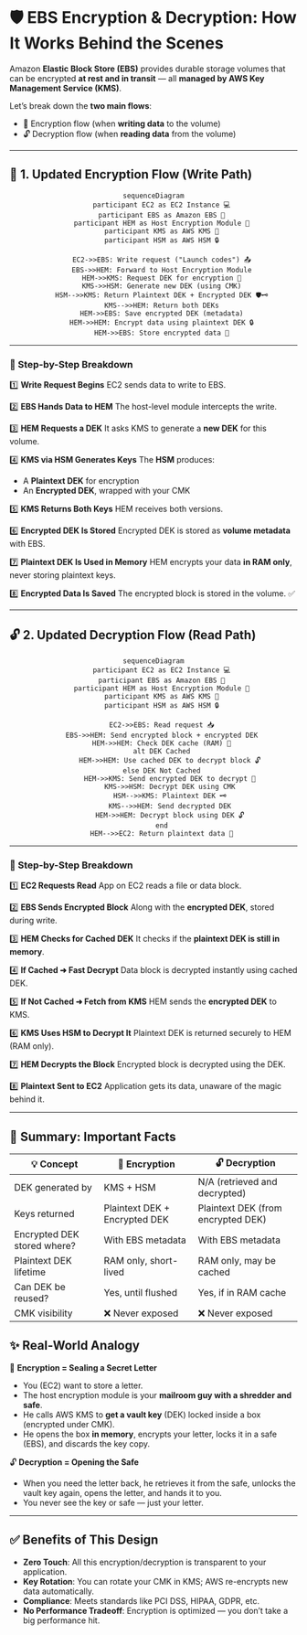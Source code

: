 # 🛡️ **EBS Encryption & Decryption: How It Works Behind the Scenes**

Amazon **Elastic Block Store (EBS)** provides durable storage volumes that can be encrypted **at rest and in transit** — all **managed by AWS Key Management Service (KMS)**.

Let’s break down the **two main flows**:

- 🔐 Encryption flow (when **writing data** to the volume)
- 🔓 Decryption flow (when **reading data** from the volume)

---

## 🔐 **1. Updated Encryption Flow (Write Path)**

<div align="center">

```mermaid
sequenceDiagram
    participant EC2 as EC2 Instance 💻
    participant EBS as Amazon EBS 💽
    participant HEM as Host Encryption Module 🧠
    participant KMS as AWS KMS 🔑
    participant HSM as AWS HSM 🔒

    EC2->>EBS: Write request ("Launch codes") 📤
    EBS->>HEM: Forward to Host Encryption Module
    HEM->>KMS: Request DEK for encryption 🔑
    KMS->>HSM: Generate new DEK (using CMK)
    HSM-->>KMS: Return Plaintext DEK + Encrypted DEK 🛡️🗝️
    KMS-->>HEM: Return both DEKs
    HEM->>EBS: Save encrypted DEK (metadata)
    HEM->>HEM: Encrypt data using plaintext DEK 🔒
    HEM->>EBS: Store encrypted data 💽
```

</div>

---

### 🧠 Step-by-Step Breakdown

1️⃣ **Write Request Begins**
EC2 sends data to write to EBS.

2️⃣ **EBS Hands Data to HEM**
The host-level module intercepts the write.

3️⃣ **HEM Requests a DEK**
It asks KMS to generate a **new DEK** for this volume.

4️⃣ **KMS via HSM Generates Keys**
The **HSM** produces:

- A **Plaintext DEK** for encryption
- An **Encrypted DEK**, wrapped with your CMK

5️⃣ **KMS Returns Both Keys**
HEM receives both versions.

6️⃣ **Encrypted DEK Is Stored**
Encrypted DEK is stored as **volume metadata** with EBS.

7️⃣ **Plaintext DEK Is Used in Memory**
HEM encrypts your data **in RAM only**, never storing plaintext keys.

8️⃣ **Encrypted Data Is Saved**
The encrypted block is stored in the volume. ✅

---

## 🔓 **2. Updated Decryption Flow (Read Path)**

<div align="center">

```mermaid
sequenceDiagram
    participant EC2 as EC2 Instance 💻
    participant EBS as Amazon EBS 💽
    participant HEM as Host Encryption Module 🧠
    participant KMS as AWS KMS 🔑
    participant HSM as AWS HSM 🔒

    EC2->>EBS: Read request 📥
    EBS->>HEM: Send encrypted block + encrypted DEK
    HEM->>HEM: Check DEK cache (RAM) 🔁
    alt DEK Cached
        HEM->>HEM: Use cached DEK to decrypt block 🔓
    else DEK Not Cached
        HEM->>KMS: Send encrypted DEK to decrypt 🔑
        KMS->>HSM: Decrypt DEK using CMK
        HSM-->>KMS: Plaintext DEK 🗝️
        KMS-->>HEM: Send decrypted DEK
        HEM->>HEM: Decrypt block using DEK 🔓
    end
    HEM-->>EC2: Return plaintext data 📄
```

</div>

---

### 🧠 Step-by-Step Breakdown

1️⃣ **EC2 Requests Read**
App on EC2 reads a file or data block.

2️⃣ **EBS Sends Encrypted Block**
Along with the **encrypted DEK**, stored during write.

3️⃣ **HEM Checks for Cached DEK**
It checks if the **plaintext DEK is still in memory**.

4️⃣ **If Cached ➜ Fast Decrypt**
Data block is decrypted instantly using cached DEK.

5️⃣ **If Not Cached ➜ Fetch from KMS**
HEM sends the **encrypted DEK** to KMS.

6️⃣ **KMS Uses HSM to Decrypt It**
Plaintext DEK is returned securely to HEM (RAM only).

7️⃣ **HEM Decrypts the Block**
Encrypted block is decrypted using the DEK.

8️⃣ **Plaintext Sent to EC2**
Application gets its data, unaware of the magic behind it.

---

## 🧩 Summary: Important Facts

| 💡 Concept                  | 🔐 Encryption                 | 🔓 Decryption                      |
| --------------------------- | ----------------------------- | ---------------------------------- |
| DEK generated by            | KMS + HSM                     | N/A (retrieved and decrypted)      |
| Keys returned               | Plaintext DEK + Encrypted DEK | Plaintext DEK (from encrypted DEK) |
| Encrypted DEK stored where? | With EBS metadata             | With EBS metadata                  |
| Plaintext DEK lifetime      | RAM only, short-lived         | RAM only, may be cached            |
| Can DEK be reused?          | Yes, until flushed            | Yes, if in RAM cache               |
| CMK visibility              | ❌ Never exposed              | ❌ Never exposed                   |

## ✨ Real-World Analogy

🔐 **Encryption = Sealing a Secret Letter**

- You (EC2) want to store a letter.
- The host encryption module is your **mailroom guy with a shredder and safe**.
- He calls AWS KMS to **get a vault key** (DEK) locked inside a box (encrypted under CMK).
- He opens the box **in memory**, encrypts your letter, locks it in a safe (EBS), and discards the key copy.

🔓 **Decryption = Opening the Safe**

- When you need the letter back, he retrieves it from the safe, unlocks the vault key again, opens the letter, and hands it to you.
- You never see the key or safe — just your letter.

---

## ✅ Benefits of This Design

- **Zero Touch**: All this encryption/decryption is transparent to your application.
- **Key Rotation**: You can rotate your CMK in KMS; AWS re-encrypts new data automatically.
- **Compliance**: Meets standards like PCI DSS, HIPAA, GDPR, etc.
- **No Performance Tradeoff**: Encryption is optimized — you don’t take a big performance hit.
